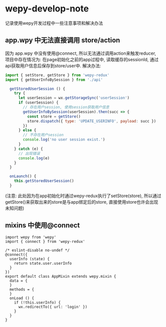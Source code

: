 # wepy-develop-note
记录使用wepy开发过程中一些注意事项和解决办法

## app.wpy 中无法直接调用 store/action

因为 app.wpy 中没有使用@connect, 所以无法通过调用action来触发reducer, 项目中存在情况为:
在page初始化之前的app过程中, 读取缓存的sessionId, 通过api获取用户信息后保存到store/user中.
解决办法:
```javascript
import { setStore, getStore } from 'wepy-redux'
import { getUserInfoBySession } from './api'
```
```javascript
  getStoredUserSession () {
    try {
      let userSession = wx.getStorageSync('userSession')
      if (userSession) {
        // 存在用户session, 使用session获取用户信息
        getUserInfoBySession(userSession).then(succ => {
          const store = getStore()
          store.dispatch({ type: 'UPDATE_USERINFO', payload: succ })
        })
      } else {
        // 不存在用户session
        console.log('no user session exist.')
      }
    } catch (e) {
      // 出现错误
      console.log(e)
    }
  }
```
``` javascript
  onLaunch() {
    this.getStoredUserSession()
  }
```
(注意: 此处因为在app初始化时通过wepy-redux执行了setStore(store), 所以通过getStore()来获取出来的store是与app绑定后的store, 直接使用store也许会出现未知问题)

## mixins 中使用@connect

```
import wepy from 'wepy'
import { connect } from 'wepy-redux'

/* eslint-disable no-undef */
@connect({
  userInfo (state) {
    return state.user.userInfo
  }
})
export default class AppMixin extends wepy.mixin {
  data = {
  }
  methods = {
  }
  onLoad () {
    if (!this.userInfo) {
      wx.redirectTo({ url: 'login' })
    }
  }
}
```
